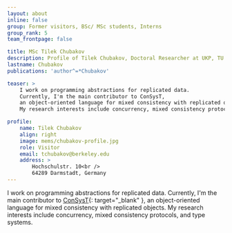 ```yaml
---
layout: about
inline: false
group: Former visitors, BSc/ MSc students, Interns
group_rank: 5
team_frontpage: false

title: MSc Tilek Chubakov
description: Profile of Tilek Chubakov, Doctoral Researcher at UKP, TU Darmstadt.
lastname: Chubakov
publications: 'author^=*Chubakov'

teaser: >
    I work on programming abstractions for replicated data.
    Currently, I'm the main contributor to ConSysT,
    an object-oriented language for mixed consistency with replicated objects.
    My research interests include concurrency, mixed consistency protocols, and type systems.

profile:
    name: Tilek Chubakov
    align: right
    image: mems/chubakov-profile.jpg
    role: Visitor
    email: tchubakov@berkeley.edu
    address: >
        Hochschulstr. 10<br />
        64289 Darmstadt, Germany
---
```


I work on programming abstractions for replicated data.
Currently, I'm the main contributor to [ConSysT](https://consyst-project.github.io/){: target="_blank" },
an object-oriented language for mixed consistency with replicated objects.
My research interests include concurrency, mixed consistency protocols, and type systems.
